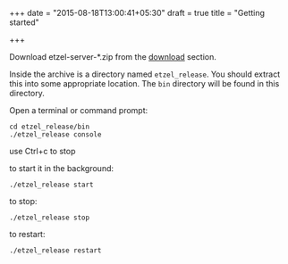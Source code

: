 +++
date = "2015-08-18T13:00:41+05:30"
draft = true
title = "Getting started"

+++

Download etzel-server-*.zip from the [download](http://ff) section.

Inside the archive is a directory named `etzel_release`. You should extract this into some appropriate location. The `bin` directory will be found in this directory.

Open a terminal or command prompt:
````
cd etzel_release/bin
./etzel_release console

````
use Ctrl+c to stop

to start it in the background:

````
./etzel_release start
````

to stop:

````
./etzel_release stop
````


to restart:

````
./etzel_release restart
````

